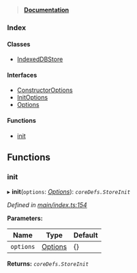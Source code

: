 > **[Documentation](README.md)**

### Index

#### Classes

* [IndexedDBStore](classes/indexeddbstore.md)

#### Interfaces

* [ConstructorOptions](interfaces/constructoroptions.md)
* [InitOptions](interfaces/initoptions.md)
* [Options](interfaces/options.md)

#### Functions

* [init](README.md#init)

## Functions

###  init

▸ **init**(`options`: *[Options](interfaces/options.md)*): *`coreDefs.StoreInit`*

*Defined in [main/index.ts:154](https://github.com/badbatch/cachemap/blob/f0089aa/packages/indexed-db/src/main/index.ts#L154)*

**Parameters:**

Name | Type | Default |
------ | ------ | ------ |
`options` | [Options](interfaces/options.md) |  {} |

**Returns:** *`coreDefs.StoreInit`*